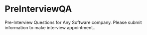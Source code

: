 # PreInterviewQA
Pre-Interview Questions for Any Software company. Please submit information to make interview appointment..
